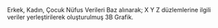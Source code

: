 Erkek, Kadın, Çocuk Nüfus Verileri Baz alınarak; X Y Z düzlemlerine ilgili veriler yerleştirilerek oluşturulmuş 3B Grafik.
